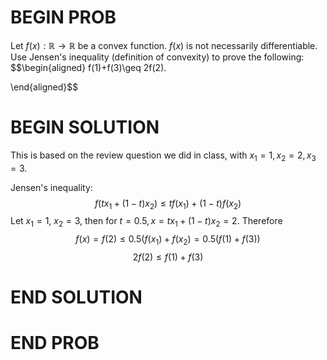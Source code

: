 # BEGIN PROB

<!-- Convexity Problem -->

Let $f(x):\mathbb{R}\to\mathbb{R}$ be a convex function. $f(x)$ is not
necessarily differentiable. Use Jensen's inequality (definition of
convexity) to prove the following: $$\begin{aligned}
            f(1)+f(3)\geq 2f(2).
        
\end{aligned}$$

# BEGIN SOLUTION

This is based on the review question we did in class, with
$x_1=1,x_2=2,x_3=3$.

Jensen's inequality:
$$f(tx_{1}+(1-t)x_{2})\leq tf(x_{1})+(1-t)f(x_{2})$$ Let $x_1=1$,
$x_2=3$, then for $t=0.5, x=tx_{1}+(1-t)x_{2}=2$. Therefore
$$f(x)=f(2) \leq 0.5 (f(x_{1})+f(x_{2})=0.5 (f(1)+f(3))$$
$$2f(2) \leq f(1)+f(3)$$

# END SOLUTION

# END PROB